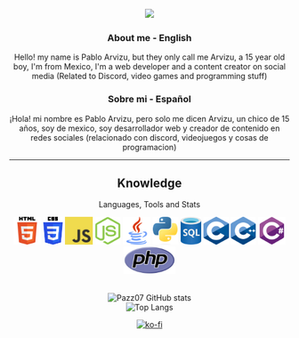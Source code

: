 <!--
**Pazz07/Pazz07** is a ✨ _special_ ✨ repository because its `README.md` (this file) appears on your GitHub profile.
-->

<div align="center">
<p align="justify/left/right/center">
<img src="https://github.com/Pazz07/Pazz07/blob/main/gifs/%40Pazz07.gif">

### About me - English

Hello! my name is Pablo Arvizu, but they only call me Arvizu, a 15 year old boy, I'm from Mexico, I'm a web developer and a content creator on social media (Related to Discord, video games and programming stuff)

### Sobre mi - Español

¡Hola! mi nombre es Pablo Arvizu, pero solo me dicen Arvizu, un chico de 15 años, soy de mexico, soy desarrollador web y creador de contenido en redes sociales (relacionado con discord, videojuegos y cosas de programacion)

---

<h2 align="center">Knowledge</h2>
<p align="center">Languages, Tools and Stats</p>

<div align="center">
<img src='https://github.com/Pazz07/Pazz07/blob/main/img/Image_Logo_Html.png' height='50px'>
<img src='https://github.com/Pazz07/Pazz07/blob/main/img/Image_Logo_Css.png' height='50px'>
<img src='https://github.com/Pazz07/Pazz07/blob/main/img/Image_Logo_Js.jpg' height='50px'>
<img src='https://github.com/Pazz07/Pazz07/blob/main/img/Image_Logo_NodeJs.png' height='50px'>
<img src='https://github.com/Pazz07/Pazz07/blob/main/img/Image_Logo_Java.png' height='50px'>
<img src='https://github.com/Pazz07/Pazz07/blob/main/img/Python_logo.png' height='50px'>
<img src='https://github.com/Pazz07/Pazz07/blob/main/img/sql_logo.png' height='50px'>
<img src='https://github.com/Pazz07/Pazz07/blob/main/img/C_Logo.png' height='50px'>
<img src='https://github.com/Pazz07/Pazz07/blob/main/img/Cmasmas_Logo.png' height='50px'>
<img src='https://github.com/Pazz07/Pazz07/blob/main/img/chagstag.png' height='50px'>
<img src='https://github.com/Pazz07/Pazz07/blob/main/img/PHP_logo.png' height='50px'></br>
</div></br>

![Pazz07 GitHub stats](https://github-readme-stats.vercel.app/api?username=Pazz07)</br>
![Top Langs](https://github-readme-stats.vercel.app/api/top-langs/?username=Pazz07&layout=compact)

[![ko-fi](https://ko-fi.com/img/githubbutton_sm.svg)](https://ko-fi.com/V7V5F3QQL)
</div>
